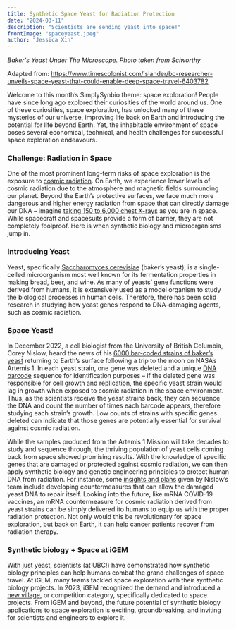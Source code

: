 ```yaml
---
title: Synthetic Space Yeast for Radiation Protection
date: "2024-03-11"
description: "Scientists are sending yeast into space!"
frontImage: "spaceyeast.jpeg"
author: "Jessica Xin"
---
```

_Baker's Yeast Under The Microscope. Photo taken from Sciworthy_ 

Adapted from: https://www.timescolonist.com/islander/bc-researcher-unveils-space-yeast-that-could-enable-deep-space-travel-6403782

Welcome to this month’s SimplySynbio theme: space exploration! People have since long ago explored their curiosities of the world around us. One of these curiosities, space exploration, has unlocked many of these mysteries of our universe, improving life back on Earth and introducing the potential for life beyond Earth. Yet, the inhabitable environment of space poses several economical, technical, and health challenges for successful space exploration endeavours. 

### Challenge: Radiation in Space

One of the most prominent long-term risks of space exploration is the exposure to [cosmic radiation](https://www.cdc.gov/nceh/radiation/cosmic.html#:~:text=Cosmic%20radiation%20consists%20of%20high,stars%2C%20including%20our%20own%20sun). On Earth, we experience lower levels of cosmic radiation due to the  atmosphere and magnetic fields surrounding our planet. Beyond the Earth’s protective surfaces, we face much more dangerous and higher energy radiation from space that can directly damage our DNA – imagine [taking 150 to 6,000 chest X-rays](https://www.nasa.gov/missions/analog-field-testing/why-space-radiation-matters/) as you are in space. While spacecraft and spacesuits provide a form of barrier, they are not completely foolproof. Here is when synthetic biology and microorganisms jump in. 

### Introducing Yeast 

Yeast, specifically [Saccharomyces cerevisiae](https://www.exploreyeast.com/what-is-yeast/what-is-saccharomyces-cerevisiae/) (baker’s yeast), is a single-celled microorganism most well known for its fermentation properties in making bread, beer, and wine. As many of yeasts’ gene functions were derived from humans, it is extensively used as a model organism to study the biological processes in human cells. Therefore, there has been solid research in studying how yeast genes respond to DNA-damaging agents, such as cosmic radiation.  

### Space Yeast!

In December 2022, a cell biologist from the University of British Columbia, Corey Nislow, heard the news of his [6000 bar-coded strains of baker’s yeast](https://www.ohscanada.com/opinions/studying-yeast-dna-in-space-may-help-protect-astronauts-from-cosmic-radiation/) returning to Earth’s surface following a trip to the moon on NASA’s Artemis 1. In each yeast strain, one gene was deleted and a unique [DNA barcode](https://ibol.org/about/dna-barcoding/) sequence for identification purposes – if the deleted gene was responsible for cell growth and replication, the specific yeast strain would lag in growth when exposed to cosmic radiation in the space environment. Thus, as the scientists receive the yeast strains back, they can sequence the DNA and count the number of times each barcode appears, therefore studying each strain’s growth. Low counts of strains with specific genes deleted can indicate that those genes are potentially essential for survival against cosmic radiation.

While the samples produced from the Artemis 1 Mission will take decades to study and sequence through, the thriving population of yeast cells coming back from space showed promising results. With the knowledge of specific genes that are damaged or protected against cosmic radiation, we can then apply synthetic biology and genetic engineering principles to protect human DNA from radiation. For instance, some [insights and plans](https://www.cbc.ca/news/canada/british-columbia/yeast-space-experiment-1.6711816) given by Nislow’s team include developing countermeasures that can allow the damaged yeast DNA to repair itself. Looking into the future, like mRNA COVID-19 vaccines, an mRNA countermeasure for cosmic radiation derived from yeast strains can be simply delivered ito humans to equip us with the proper radiation protection. Not only would this be revolutionary for space exploration, but back on Earth, it can help cancer patients recover from radiation therapy. 

### Synthetic biology + Space at iGEM 

With just yeast, scientists (at UBC!) have demonstrated how synthetic biology principles can help humans combat the grand challenges of space travel. At iGEM, many teams tackled space exploration with their synthetic biology projects. In 2023, iGEM recognized the demand and introduced a [new village](https://blog.igem.org/blog/2023/4/5/q1prqwvrgiramrnwyj8hp3m9tdu3zr), or competition category, specifically dedicated to space projects. From iGEM and beyond, the future potential of synthetic biology applications to space exploration is exciting, groundbreaking, and inviting for scientists and engineers to explore it.


